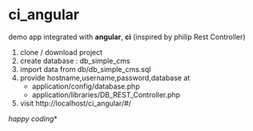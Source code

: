 # ci_angular

demo app integrated with **angular**, **ci** (inspired by philip Rest Controller)

1. clone / download project
2. create database : db_simple_cms
3. import data from db/db_simple_cms.sql
4. provide hostname,username,password,database at 
	* application/config/database.php
	* application/libraries/DB_REST_Controller.php
5. visit http://localhost/ci_angular/#/

*happy coding**

